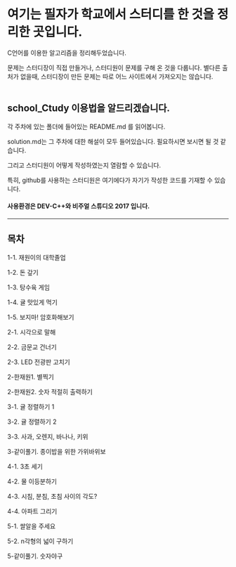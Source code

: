 # 여기는 필자가 학교에서 스터디를 한 것을 정리한 곳입니다.

C언어를 이용한 알고리즘을 정리해두었습니다.

문제는 스터디장이 직접 만들거나, 스터디원이 문제를 구해 온 것을 다룹니다.
별다른 출처가 없을때, 스터디장이 만든 문제는 따로 어느 사이트에서 가져오지는 않습니다.
<br><br>
## school_Ctudy 이용법을 알드리겠습니다.

각 주차에 있는 폴더에 들어있는 README.md 를 읽어봅니다.

solution.md는 그 주차에 대한 해설이 모두 들어있습니다. 필요하시면 보시면 될 것 같습니다.

그리고 스터디원이 어떻게 작성하였는지 열람할 수 있습니다.

특히, github를 사용하는 스터디원은 여기에다가 자기가 작성한 코드를 기재할 수 있습니다.

#### 사용환경은 DEV-C++와 비주얼 스튜디오 2017 입니다.

---

## 목차

1-1. 재원이의 대학졸업

1-2. 돈 갚기

1-3. 탕수육 게임

1-4. 귤 맛있게 먹기

1-5. 보지마! 암호화해보기
<br>

2-1. 시각으로 말해

2-2. 금문교 건너기

2-3. LED 전광판 고치기

2-한재원1. 별찍기

2-한재원2. 숫자 적절히 출력하기
<br>

3-1. 귤 정렬하기 1

3-2. 귤 정렬하기 2

3-3. 사과, 오렌지, 바나나, 키위

3-같이풀기. 종이밥을 위한 가위바위보
<br>

4-1. 3초 세기

4-2. 물 이등분하기

4-3. 시침, 분침, 초침 사이의 각도?

4-4. 아파트 그리기
<br>

5-1. 쌀알을 주세요

5-2. n각형의 넓이 구하기

5-같이풀기. 숫자야구
